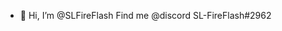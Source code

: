 - 👋 Hi, I’m @SLFireFlash
Find me @discord SL-FireFlash#2962

<!---
SLFireFlash/SLFireFlash is a ✨ special ✨ repository because its `README.md` (this file) appears on your GitHub profile.
You can click the Preview link to take a look at your changes.
--->
